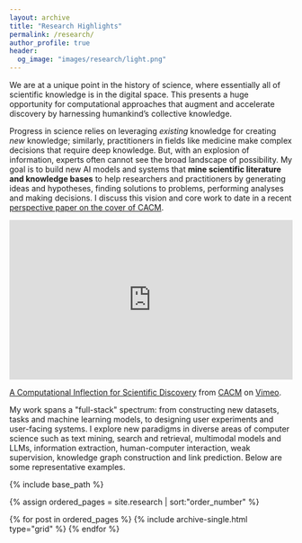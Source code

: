 ```yaml
---
layout: archive
title: "Research Highlights"
permalink: /research/
author_profile: true
header:
  og_image: "images/research/light.png"
---
```

<!-- [[For my list of publications, see here.]](https://scholar.google.com/citations?hl=en&user=RZbspgIAAAAJ&view_op=list_works&sortby=pubdate) -->
We are at a unique point in the history of science, where essentially all of scientific knowledge is in the digital space. This presents a huge opportunity for computational approaches that augment and accelerate discovery by harnessing humankind’s collective knowledge. 

Progress in science relies on leveraging _existing_ knowledge for creating _new_ knowledge; similarly, practitioners in fields like medicine make complex decisions that require deep knowledge. But, with an explosion of information, experts often cannot see the broad landscape of possibility. My goal is to build new AI models and systems that **mine scientific literature and knowledge bases** to help researchers and practitioners by generating ideas and hypotheses, finding solutions to problems, performing analyses and making decisions. I discuss this vision and core work to date in a recent [perspective paper on the cover of CACM](https://mags.acm.org/communications/august_2023/MobilePagedReplica.action?=undefined&pm=2&folio=61#pg63).


<div style="padding:56.25% 0 0 0;position:relative;"><iframe src="https://player.vimeo.com/video/840526776?h=672d34af59&byline=0" style="position:absolute;top:0;left:0;width:100%;height:100%;" frameborder="0" allow="autoplay; fullscreen; picture-in-picture" allowfullscreen></iframe></div><script src="https://player.vimeo.com/api/player.js"></script>
<p><a href="https://vimeo.com/840526776">A Computational Inflection for Scientific Discovery</a> from <a href="https://vimeo.com/user4730653">CACM</a> on <a href="https://vimeo.com">Vimeo</a>.</p>


My work spans a "full-stack" spectrum: from constructing new datasets, tasks and machine learning models, to designing user experiments and user-facing systems. I explore new paradigms in diverse areas of computer science such as text mining, search and retrieval, multimodal models and LLMs, information extraction, human-computer interaction, weak supervision, knowledge graph construction and link prediction. Below are some representative examples. 


<nbsp>

{% include base_path %}

{% assign ordered_pages = site.research | sort:"order_number" %}

{% for post in ordered_pages %}
  {% include archive-single.html type="grid" %}
{% endfor %}
